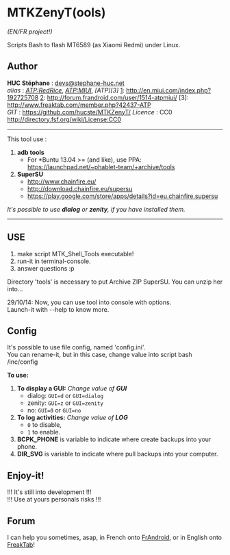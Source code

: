 MTKZenyT(ools)
==============

*(EN/FR project!)*

Scripts Bash to flash MT6589 (as Xiaomi Redmi) under Linux.

Author
------

**HUC Stéphane** : <devs@stephane-huc.net><br />
*alias* : *[ATP:RedRice][1]*, *[ATP:MIUI][2]*, *[ATP][3]*
[1]: http://en.miui.com/index.php?192725708
[2]: http://forum.frandroid.com/user/1514-atpmiui/
[3]: http://www.freaktab.com/member.php?42437-ATP
<br />
*GIT* : https://github.com/hucste/MTKZenyT/
*Licence* : CC0 http://directory.fsf.org/wiki/License:CC0

----

This tool use :

1. **adb tools** <br />
    - For *Buntu 13.04 >= (and like), use PPA:
    <https://launchpad.net/~phablet-team/+archive/tools>
2. **SuperSU** <br />
	- <http://www.chainfire.eu/> <br />
    - <http://download.chainfire.eu/supersu> <br />
	- <https://play.google.com/store/apps/details?id=eu.chainfire.supersu> <br />

*It's possible to use <b>dialog</b> or <b>zenity</b>, if you have installed them.*

---

USE
---

1. make script MTK_Shell_Tools executable!
2. run-it in terminal-console.
3. answer questions :p

Directory 'tools' is necessary to put Archive ZIP SuperSU. You can unzip her into...

29/10/14: Now, you can use tool into console with options. <br />
    Launch-it with --help to know more.

Config
------

It's possible to use file config, named 'config.ini'.<br />
You can rename-it, but in this case, change value into script bash /inc/config

**To use:**

1. **To display a GUI:** *Change value of **GUI***
    - dialog: `GUI=d` or `GUI=dialog`
    - zenity: `GUI=z` or `GUI=zenity`
    - no: `GUI=0` or `GUI=no`
2. **To log activities:** *Change value of **LOG***
    - `0` to disable,
    - `1` to enable.
3. **BCPK_PHONE** is variable to indicate where create backups into your phone.
4. **DIR_SVG** is variable to indicate where pull backups into your computer.


Enjoy-it!
---------

!!! It's still into development !!! <br />
!!! Use at yours personals risks !!!

Forum
-----

I can help you sometimes, asap, in French onto [FrAndroid][1], or in English onto [FreakTab][2]!

[2]: http://www.freaktab.com/showthread.php?17985-MT6589-%28Xiaomi-Redmi%29-Root-n-flash-under-Linux
[1]: http://forum.frandroid.com/topic/205201-redmi-1-outils-sous-linux/

